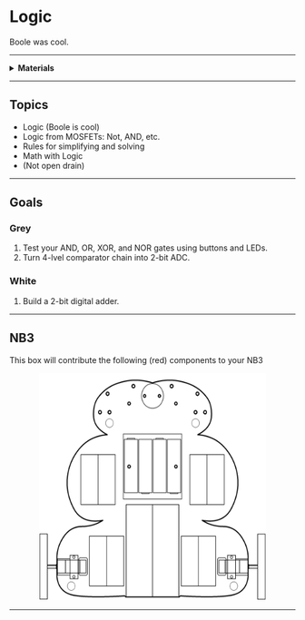 # Logic

Boole was cool.

----

<details><summary><b>Materials</b></summary><p>

Contents|Description| # |Data|Link|
:-------|:----------|:-:|:--:|:--:|
Gate (AND)|4xAND gate|1|[-D-](_data/datasheets/AND_gates.pdf)|[-L-](https://uk.farnell.com/texas-instruments/cd4081be/ic-4000-cmos-4081-dip14-18v/dp/3120147)|Active|10|20|8
Gate (OR)|4xOR gate|1|[-D-](_data/datasheets/OR_gates.pdf)|[-L-](https://uk.farnell.com/texas-instruments/cd4072be/ic-gate/dp/3120138)|Active|10|20|8
Gate (NOR)|4xNOR gate|1|[-D-](_data/datasheets/NOR_gates.pdf)|[-L-](https://uk.farnell.com/texas-instruments/cd4001be/ic-nor-quad-4000-cmos-14dip/dp/3120100)|Active|10|20|8
Gate (XOR)|4xXOR gate|1|[-D-](_data/datasheets/XOR_gates.pdf)|[-L-](https://uk.farnell.com/texas-instruments/cd4070be/ic-4000-cmos-4070-dip14-18v/dp/3120134)|Active|10|20|8

</p></details>

----

## Topics

- Logic (Boole is cool)
- Logic from MOSFETs: Not, AND, etc.
- Rules for simplifying and solving
- Math with Logic
- (Not open drain)

----

## Goals

### Grey

1. Test your AND, OR, XOR, and NOR gates using buttons and LEDs.
2. Turn 4-lvel comparator chain into 2-bit ADC.

### White

1. Build a 2-bit digital adder.


----

## NB3

This box will contribute the following (red) components to your NB3

<p align="center">
<img src="_data/images/NB3_logic.png" alt="NB3 stage" width="400" height="400">
<p>

----
